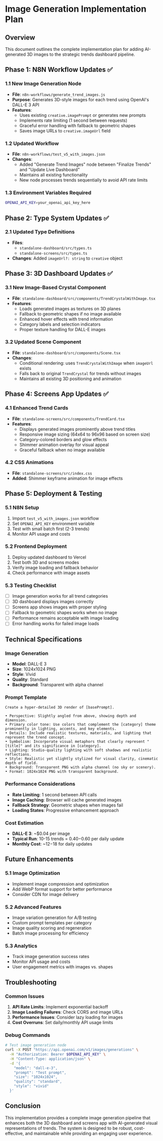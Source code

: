# Image Generation Implementation Plan

## Overview
This document outlines the complete implementation plan for adding AI-generated 3D images to the strategic trends dashboard pipeline.

## Phase 1: N8N Workflow Updates ✅

### 1.1 New Image Generation Node
- **File**: `n8n-workflows/generate_trend_images.js`
- **Purpose**: Generates 3D-style images for each trend using OpenAI's DALL-E 3 API
- **Features**:
  - Uses existing `creative.imagePrompt` or generates new prompts
  - Implements rate limiting (1 second between requests)
  - Graceful error handling with fallback to geometric shapes
  - Saves image URLs to `creative.imageUrl` field

### 1.2 Updated Workflow
- **File**: `n8n-workflows/test_v5_with_images.json`
- **Changes**:
  - Added "Generate Trend Images" node between "Finalize Trends" and "Update Live Dashboard"
  - Maintains all existing functionality
  - New node processes trends sequentially to avoid API rate limits

### 1.3 Environment Variables Required
```bash
OPENAI_API_KEY=your_openai_api_key_here
```

## Phase 2: Type System Updates ✅

### 2.1 Updated Type Definitions
- **Files**: 
  - `standalone-dashboard/src/types.ts`
  - `standalone-screens/src/types.ts`
- **Changes**: Added `imageUrl?: string` to `creative` object

## Phase 3: 3D Dashboard Updates ✅

### 3.1 New Image-Based Crystal Component
- **File**: `standalone-dashboard/src/components/TrendCrystalWithImage.tsx`
- **Features**:
  - Loads generated images as textures on 3D planes
  - Fallback to geometric shapes if no image available
  - Enhanced hover effects with trend information
  - Category labels and selection indicators
  - Proper texture handling for DALL-E images

### 3.2 Updated Scene Component
- **File**: `standalone-dashboard/src/components/Scene.tsx`
- **Changes**: 
  - Conditional rendering: uses `TrendCrystalWithImage` when `imageUrl` exists
  - Falls back to original `TrendCrystal` for trends without images
  - Maintains all existing 3D positioning and animation

## Phase 4: Screens App Updates ✅

### 4.1 Enhanced Trend Cards
- **File**: `standalone-screens/src/components/TrendCard.tsx`
- **Features**:
  - Displays generated images prominently above trend titles
  - Responsive image sizing (64x64 to 96x96 based on screen size)
  - Category-colored borders and glow effects
  - Shimmer animation overlay for visual appeal
  - Graceful fallback when no image available

### 4.2 CSS Animations
- **File**: `standalone-screens/src/index.css`
- **Added**: Shimmer keyframe animation for image effects

## Phase 5: Deployment & Testing

### 5.1 N8N Setup
1. Import `test_v5_with_images.json` workflow
2. Set `OPENAI_API_KEY` environment variable
3. Test with small batch first (2-3 trends)
4. Monitor API usage and costs

### 5.2 Frontend Deployment
1. Deploy updated dashboard to Vercel
2. Test both 3D and screens modes
3. Verify image loading and fallback behavior
4. Check performance with image assets

### 5.3 Testing Checklist
- [ ] Image generation works for all trend categories
- [ ] 3D dashboard displays images correctly
- [ ] Screens app shows images with proper styling
- [ ] Fallback to geometric shapes works when no image
- [ ] Performance remains acceptable with image loading
- [ ] Error handling works for failed image loads

## Technical Specifications

### Image Generation
- **Model**: DALL-E 3
- **Size**: 1024x1024 PNG
- **Style**: Vivid
- **Quality**: Standard
- **Background**: Transparent with alpha channel

### Prompt Template
```
Create a hyper-detailed 3D render of [basePrompt].

• Perspective: Slightly angled from above, showing depth and dimension.
• Primary color tone: Use colors that complement the [category] theme prominently in lighting, accents, and key elements.
• Details: Include realistic textures, materials, and lighting that represent the trend concept.
• Symbolism: Incorporate visual metaphors that clearly represent "[title]" and its significance in [category].
• Lighting: Studio-quality lighting with soft shadows and realistic reflections.
• Style: Realistic yet slightly stylized for visual clarity, cinematic depth of field.
• Background: Transparent PNG with alpha channel (no sky or scenery).
• Format: 1024x1024 PNG with transparent background.
```

### Performance Considerations
- **Rate Limiting**: 1 second between API calls
- **Image Caching**: Browser will cache generated images
- **Fallback Strategy**: Geometric shapes when images fail
- **Loading States**: Progressive enhancement approach

### Cost Estimation
- **DALL-E 3**: ~$0.04 per image
- **Typical Run**: 10-15 trends = $0.40-$0.60 per daily update
- **Monthly Cost**: ~$12-$18 for daily updates

## Future Enhancements

### 5.1 Image Optimization
- Implement image compression and optimization
- Add WebP format support for better performance
- Consider CDN for image delivery

### 5.2 Advanced Features
- Image variation generation for A/B testing
- Custom prompt templates per category
- Image quality scoring and regeneration
- Batch image processing for efficiency

### 5.3 Analytics
- Track image generation success rates
- Monitor API usage and costs
- User engagement metrics with images vs. shapes

## Troubleshooting

### Common Issues
1. **API Rate Limits**: Implement exponential backoff
2. **Image Loading Failures**: Check CORS and image URLs
3. **Performance Issues**: Consider lazy loading for images
4. **Cost Overruns**: Set daily/monthly API usage limits

### Debug Commands
```bash
# Test image generation node
curl -X POST "https://api.openai.com/v1/images/generations" \
  -H "Authorization: Bearer $OPENAI_API_KEY" \
  -H "Content-Type: application/json" \
  -d '{
    "model": "dall-e-3",
    "prompt": "Test prompt",
    "size": "1024x1024",
    "quality": "standard",
    "style": "vivid"
  }'
```

## Conclusion

This implementation provides a complete image generation pipeline that enhances both the 3D dashboard and screens app with AI-generated visual representations of trends. The system is designed to be robust, cost-effective, and maintainable while providing an engaging user experience.
